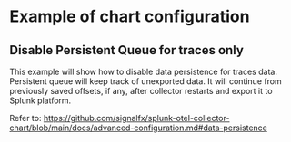 # Example of chart configuration

## Disable Persistent Queue for traces only

This example will show how to disable data persistence for traces data.
Persistent queue will keep track of unexported data. It will continue from previously saved offsets, if any, after collector restarts and export it to Splunk platform.

Refer to: https://github.com/signalfx/splunk-otel-collector-chart/blob/main/docs/advanced-configuration.md#data-persistence
